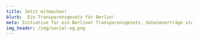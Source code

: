 ```yaml
---
title: Jetzt mitmachen!
blurb:  Ein Transparenzgesetz für Berlin!
meta: Initiative für ein Berliner Transparenzgesetz. Geheimverträge stoppen!
img_header: /img/social-og.png
---
```

